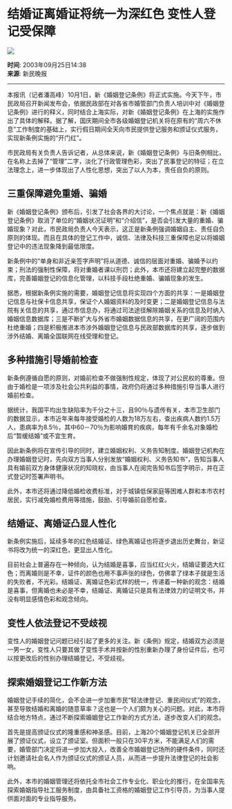 # 结婚证离婚证将统一为深红色 变性人登记受保障

![](//beacon.sina.com.cn/a.gif?noScript)

**时间**: 2003年09月25日14:38  
**来源**: 新民晚报  

---

本报讯（记者潘高峰）10月1日，新《婚姻登记条例》将正式实施。今天下午，市民政局召开新闻发布会，依据民政部在对各省市婚管部门负责人培训中对《婚姻登记条例》进行的释义，同时结合上海实际，对新《婚姻登记条例》在上海的实施作出了具体的解释。据了解，国庆期间全市各级婚姻登记机关将在原有的“周六不休息”工作制度的基础上，实行假日期间全天向市民提供登记服务和颁证仪式服务，实现新条例实施的“开门红”。

市民政局有关负责人告诉记者，从总体来说，新《婚姻登记条例》与旧条例相比，在名称上去掉了“管理”二字，淡化了行政管理色彩，突出了民事登记的特征；在立法理念上，进一步体现出了人性化思想，突出了以人为本，责任自负的原则。

## 三重保障避免重婚、骗婚

新《婚姻登记条例》颁布后，引发了社会各界的大讨论，一个焦点就是：新《婚姻登记条例》取消了单位的“婚姻状况证明”和“介绍信”，是否会引发大量的重婚、骗婚现象？对此，市民政局负责人今天表示，这正是新条例强调婚姻自主、责任自负原则的体现。而且在具体的登记工作中，诚信、法律及科技三重保障也足以将婚姻登记中的违法现象降到最低限度。

新条例中的“单身和非近亲签字声明”将从道德、诚信的层面对重婚、骗婚予以约束；刑法的强制性保障，将对重婚者课以刑罚；此外，本市还将建立起完整的数据库，完善婚姻登记的信息化管理，以科技手段杜绝重婚、骗婚现象的发生。

据悉，根据新条例实施的需要，婚姻登记信息将实现四个方面的共享：一是婚姻登记信息与社保卡信息共享，保证个人婚姻资料的及时变更；二是婚姻登记信息与法院有关信息的共享，通过市信息办，将通过司法途径解除婚姻关系的信息及时纳入婚姻信息数据库；三是不断扩大与外省市婚姻数据信息的共享，在更广阔的范围内杜绝重婚；四是积极推进本市涉外婚姻登记信息与民政部数据库的共享，逐步做到涉外结婚、离婚全国联网在线受理和登记。

## 多种措施引导婚前检查

新条例遵循自愿的原则，对婚前检查不做强制性规定，体现了对公民权的尊重。但由于婚检是一项涉及社会公共利益的事情，政府仍将通过多种措施引导当事人进行婚前检查。

据统计，我国平均出生缺陷率为千分之十三，且90％与遗传有关，本市卫生部门的数据显示，本市近年来每年接受婚检的人数为18万左右，查出疾病人数约1.5万人，患病率为8.5％，其中60－70％为影响婚育的疾病，每年有千余名对象婚检后“暂缓结婚”或不宜生育。

因此新条例将在宣传引导的同时，建立婚姻权利、义务告知制度。婚姻登记机构在办理婚姻登记时，先向双方当事人分别发放“婚姻权利、义务告知书”，告知当事人具有婚前双方身体健康状况的知晓权，由当事人在阅完告知书后签字明示，并在正式登记时签署声明书。

此外，本市还将通过降低婚检收费标准，对于城镇低保家庭等困难人群和本市农村居民，实行减免婚检费用等措施，鼓励、引导婚前自愿检查。

## 结婚证、离婚证凸显人性化

新条例实施后，延续多年的红色结婚证、绿色离婚证也将逐步退出历史舞台，新证书将改为统一的深红色，更显出人性化。

目前社会上普遍存在一种倾向，认为结婚是喜事，应当红红火火，结婚证要选大红色；而离婚则是不幸，证件的颜色也用不事声张的绿色，仿佛拿了绿本子就是生活的失败者，不光彩。结婚证、离婚证色彩式样的统一，传递着一种新的观念：结婚是喜事，但离婚也未必是不幸，结婚证、离婚证只是具有法律效力的证明文书，并没有明显感情色彩和观念倾向。

## 变性人依法登记不受歧视

变性人的婚姻登记问题已经引起了更多的关注。新《条例》规定，结婚双方必须是一男一女，变性人只要其做了变性手术并按新的性别重新办理了身份证件后，也可以按更改后的性别办理结婚登记，不受歧视。

## 探索婚姻登记工作新方法

婚姻登记手续的简化，会不会进一步加重市民“轻法律登记、重民间仪式”的观念，甚至导致结婚和离婚的随意草率？这也是一个人们颇为关心的问题。对此，本市将结合地方特点，通过不断探索婚姻登记工作新的方式方法，逐步改变人们的观念。

首先是提高颁证仪式的隆重感和神圣感。目前，上海20个婚姻登记机关已全部开展了颁证仪式，设立了颁证室。但面积一般只在30平方米，不能满足人们的需要，婚管部门决定将进一步加大投入，改善全市婚姻登记场所的硬件条件，同时还计划邀请社会名人作为颁证仪式的颁证人员，从而进一步提升法律登记的社会影响。

此外，本市的婚姻管理还将依托全市社会工作专业化、职业化的推行，在全国率先探索婚姻指导社工服务制度，由具备社工资格的婚姻登记工作引导员，为当事人提供面对面的专业指导服务。
<!-- tcd_original_link http://news.sina.com.cn/c/2003-09-25/1438819299s.shtml -->
